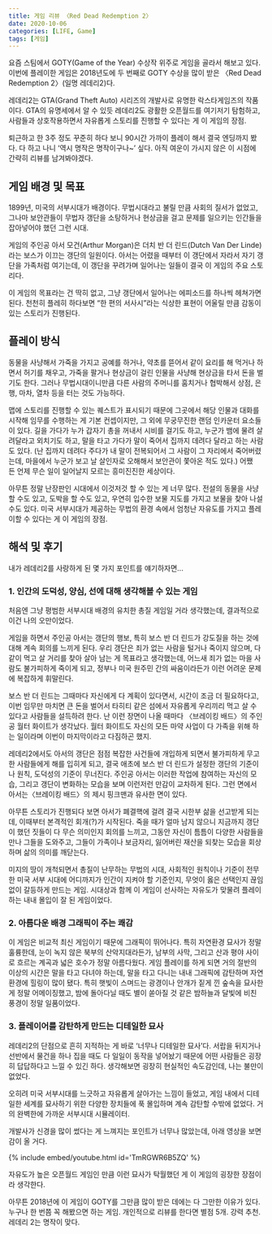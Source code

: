 ```yaml
---
title: 게임 리뷰 〈Red Dead Redemption 2〉
date: 2020-10-06
categories: [LIFE, Game]
tags: [게임]
---
```


요즘 스팀에서 GOTY(Game of the Year) 수상작 위주로 게임을 골라서 해보고 있다. 이번에 플레이한 게임은 2018년도에 두 번째로 GOTY 수상을 많이 받은 〈Red Dead Redemption 2〉(일명 레데리2)다.

레데리2는 GTA(Grand Theft Auto) 시리즈의 개발사로 유명한 락스타게임즈의 작품이다. GTA의 유명세에서 알 수 있듯 레데리2도 광활한 오픈월드를 여기저기 탐험하고, 사람들과 상호작용하면서 자유롭게 스토리를 진행할 수 있다는 게 이 게임의 장점.

퇴근하고 한 3주 정도 꾸준히 하다 보니 90시간 가까이 플레이 해서 결국 엔딩까지 봤다. 다 하고 나니 ‘역시 명작은 명작이구나~’ 싶다. 아직 여운이 가시지 않은 이 시점에 간략히 리뷰를 남겨봐야겠다.

## 게임 배경 및 목표

1899년, 미국의 서부시대가 배경이다. 무법시대라고 불릴 만큼 사회의 질서가 없었고, 그나마 보안관들이 무법자 갱단을 소탕하거나 현상금을 걸고 문제를 일으키는 인간들을 잡아넣어야 했던 그런 시대.

게임의 주인공 아서 모건(Arthur Morgan)은 더치 반 더 린드(Dutch Van Der Linde)라는 보스가 이끄는 갱단의 일원이다. 아서는 어렸을 때부터 이 갱단에서 자라서 자기 갱단을 가족처럼 여기는데, 이 갱단을 꾸려가며 일어나는 일들이 결국 이 게임의 주요 스토리다.

이 게임의 목표라는 건 딱히 없고, 그냥 갱단에서 일어나는 에피소드를 하나씩 헤쳐가면 된다. 천천히 플레히 하다보면 “한 편의 서사시”라는 식상한 표현이 어울릴 만큼 감동이 있는 스토리가 진행된다.

## 플레이 방식

동물을 사냥해서 가죽을 가지고 공예를 하거나, 약초를 뜯어서 같이 요리를 해 먹거나 하면서 허기를 채우고, 가죽을 팔거나 현상금이 걸린 인물을 사냥해 현상금을 타서 돈을 벌기도 한다. 그러나 무법시대이니만큼 다른 사람의 주머니를 훔치거나 협박해서 상점, 은행, 마차, 열차 등을 터는 것도 가능하다.

맵에 스토리를 진행할 수 있는 퀘스트가 표시되기 때문에 그곳에서 해당 인물과 대화를 시작해 임무를 수행하는 게 기본 컨셉이지만, 그 외에 무궁무진한 랜덤 인카운터 요소들이 있다. 길을 가다가 누가 갑자기 총을 꺼내서 시비를 걸기도 하고, 누군가 뱀에 물려 살려달라고 외치기도 하고, 말을 타고 가다가 말이 죽어서 집까지 데려다 달라고 하는 사람도 있다. (난 집까지 데려다 주다가 내 말이 전복되어서 그 사람이 그 자리에서 죽어버렸는데, 마을에서 누군가 보고 날 살인자로 오해해서 보안관이 쫓아온 적도 있다.) 어쨌든 언제 무슨 일이 일어날지 모르는 흥미진진한 세상이다.

아무튼 정말 난장판인 시대에서 이것저것 할 수 있는 게 너무 많다. 전설의 동물을 사냥할 수도 있고, 도박을 할 수도 있고, 우연히 입수한 보물 지도를 가지고 보물을 찾아 나설 수도 있다. 미국 서부시대가 제공하는 무법의 환경 속에서 엄청난 자유도를 가지고 플레이할 수 있다는 게 이 게임의 장점.

## 해석 및 후기

내가 레데리2를 사랑하게 된 몇 가지 포인트를 얘기하자면...

### 1. 인간의 도덕성, 양심, 선에 대해 생각해볼 수 있는 게임

처음엔 그냥 평범한 서부시대 배경의 유치한 총질 게임일 거라 생각했는데, 결과적으로 이건 나의 오만이었다.

게임을 하면서 주인공 아서는 갱단의 행보, 특히 보스 반 더 린드가 강도질을 하는 것에 대해 계속 회의를 느끼게 된다. 우리 갱단은 죄가 없는 사람을 털거나 죽이지 않으며, 다 같이 먹고 살 거리를 찾아 살아 남는 게 목표라고 생각했는데, 어느새 죄가 없는 마을 사람도 불가피하게 죽이게 되고, 정부나 미국 원주민 간의 싸움이라든가 이런 어려운 문제에 복잡하게 휘말린다.

보스 반 더 린드는 그때마다 자신에게 다 계획이 있다면서, 시간이 조금 더 필요하다고, 이번 임무만 마치면 큰 돈을 벌어서 타히티 같은 섬에서 자유롭게 우리끼리 먹고 살 수 있다고 사람들을 설득하려 한다. 난 이런 장면이 나올 때마다 〈브레이킹 배드〉의 주인공 월터 화이트가 생각났다. 월터 화이트도 자신의 모든 마약 사업이 다 가족을 위해 하는 일이라며 이번이 마지막이라고 다짐하곤 했지.

레데리2에서도 아서의 갱단은 점점 복잡한 사건들에 개입하게 되면서 불가피하게 무고한 사람들에게 해를 입히게 되고, 결국 애초에 보스 반 더 린드가 설정한 갱단의 기준이나 원칙, 도덕성의 기준이 무너진다. 주인공 아서는 이러한 작업에 참여하는 자신의 모습, 그리고 갱단이 변화하는 모습을 보며 이런저런 만감이 교차하게 된다. 그런 면에서 아서는〈브레이킹 배드〉의 제시 핑크맨과 유사한 면이 있다.

아무튼 스토리가 진행되다 보면 아서가 폐결핵에 걸려 결국 시한부 삶을 선고받게 되는데, 이때부터 본격적인 회개(?)가 시작된다. 죽을 때가 얼마 남지 않으니 지금까지 갱단이 했던 짓들이 다 무슨 의미인지 회의를 느끼고, 그동안 자신이 틈틈이 다양한 사람들을 만나 그들을 도와주고, 그들이 가족이나 보금자리, 잃어버린 재산을 되찾는 모습을 회상하며 삶의 의미를 깨닫는다.

미지의 땅이 개척되면서 총질이 난무하는 무법의 시대, 사회적인 원칙이나 기준이 전무한 미국 서부 시대에 어디까지가 인간이 지켜야 할 기준인지, 무엇이 옳은 선택인지 끊임 없이 갈등하게 만드는 게임. 시대상과 함께 이 게임이 선사하는 자유도가 맞물려 플레이하는 내내 몰입이 잘 된 게임이었다.

### 2. 아름다운 배경 그래픽이 주는 쾌감

이 게임은 비교적 최신 게임이기 때문에 그래픽이 뛰어나다. 특히 자연환경 묘사가 정말 훌륭한데, 눈이 녹지 않은 북부의 산악지대라든가, 남부의 사막, 그리고 산과 평야 사이로 흐르는 계곡과 넓은 호수가 정말 아름다웠다. 게임 플레이를 하게 되면 거의 절반의 이상의 시간은 말을 타고 다녀야 하는데, 말을 타고 다니는 내내 그래픽에 감탄하며 자연환경에 힐링이 많이 됐다. 특히 햇빛이 스며드는 광경이나 안개가 짙게 낀 숲속을 묘사한 게 정말 어메이징했고, 밤에 돌아다닐 때도 별이 쏟아질 것 같은 밤하늘과 달빛에 비친 풍경이 정말 일품이었다.

### 3. 플레이어를 감탄하게 만드는 디테일한 묘사

레데리2의 단점으로 흔히 지적하는 게 바로 ‘너무나 디테일한 묘사’다. 서랍을 뒤지거나 선반에서 물건을 하나 집을 때도 다 일일이 동작을 넣어놨기 때문에 어떤 사람들은 굉장히 답답하다고 느낄 수 있긴 하다. 생각해보면 굉장히 현실적인 속도감인데, 나는 불만이 없었다.

오히려 미국 서부시대를 느긋하고 자유롭게 살아가는 느낌이 들었고, 게임 내에서 디테일한 세계를 묘사하기 위한 다양한 장치들에 푹 몰입하며 계속 감탄할 수밖에 없었다. 거의 완벽한에 가까운 서부시대 시뮬레이터.

개발사가 신경을 많이 썼다는 게 느껴지는 포인트가 너무나 많았는데, 아래 영상을 보면 감이 올 거다.

{% include embed/youtube.html id='TmRGWR6B5ZQ' %}

자유도가 높은 오픈월드 게임인 만큼 이런 묘사가 탁월했던 게 이 게임의 굉장한 장점이라 생각한다.

아무튼 2018년에 이 게임이 GOTY를 그만큼 많이 받은 데에는 다 그만한 이유가 있다. 누구나 한 번쯤 꼭 해봤으면 하는 게임. 개인적으로 리뷰를 한다면 별점 5개. 강력 추천. 레데리 2는 명작이 맞다.